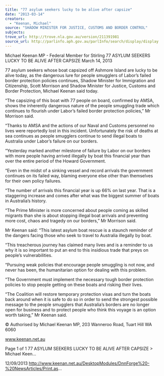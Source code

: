 ```yaml
---
title: "77 asylum seekers lucky to be alive after capsize"
date: "2013-03-14"
creators:
  - "Keenan, Michael"
source: "SHADOW MINISTER FOR JUSTICE, CUSTOMS AND BORDER CONTROL"
subjects:
trove_url: http://trove.nla.gov.au/version/211391981
source_url: http://parlinfo.aph.gov.au/parlInfo/search/display/display.w3p;query=Id%3A%22media/pressrel/2721556%22
---
```


 Michael Keenan MP - Federal Member for  Stirling 77 ASYLUM SEEKERS LUCKY TO BE ALIVE  AFTER CAPSIZE March 14, 2013

 77 asylum seekers whose boat capsized off Ashmore Island are lucky to be alive today, as the dangerous lure for people smugglers of Labor’s failed border protection policies continues, Shadow Minister for Immigration and Citizenship, Scott Morrison and Shadow Minister for Justice, Customs and Border Protection, Michael Keenan said today.

 “The capsizing of this boat with 77 people on board, confirmed by AMSA, shows the inherently dangerous nature of the people smuggling trade which continues to flourish under Labor’s failed border protection policies,” Mr Morrison said.

 “Thanks  to  AMSA  and  the  actions  of  our  Naval  and  Customs  personnel  no  lives  were  reportedly  lost  in  this  incident. Unfortunately the risk of deaths at sea continues as people smugglers continue to send illegal boats to Australia under Labor’s failure on our borders.

 “Yesterday marked another milestone of failure by Labor on our borders with more people having arrived illegally by boat this financial year than over the entire period of the Howard Government.

 “Even in the midst of a sinking vessel and record arrivals the government continues on its failed way, blaming everyone else other than themselves for their own policy failures.

 “The number of arrivals this financial year is up 66% on last year. That is a staggering increase and comes after what was the biggest summer of boats in Australia’s history.

 “The Prime Minister is more concerned about people coming as skilled migrants than she is about stopping illegal boat arrivals and preventing more cost, chaos and tragedy on our borders,” Mr Morrison said.

 Mr Keenan said: “This latest asylum boat rescue is a staunch reminder of the dangers facing those who seek to travel to Australia illegally by boat.

 “This  treacherous  journey  has  claimed  many  lives  and  is  a  reminder  to  us  why  it  is  so  important  to  put  an  end  to  this insidious trade that preys on people’s vulnerabilities.

 “Pursuing weak policies that encourage people smuggling is not now, and never has been, the humanitarian  option  for dealing with this problem.

 “The Government must implement the necessary tough border protection policies to stop people getting on these boats and risking their lives.

 “The Coalition will restore temporary protection visas and turn the boats back around when it is safe to do so in order to send the strongest possible message to the people smugglers that Australia’s borders are no longer open for business  and to protect people who think this voyage is an option worth taking,” Mr Keenan said.

 © Authorised by Michael Keenan MP, 203 Wanneroo Road, Tuart Hill WA 6060

 www.keenan.net.au

 Page 1 of 1 77 ASYLUM SEEKERS LUCKY TO BE ALIVE AFTER CAPSIZE > Michael Keen...

 12/09/2013 http://www.keenan.net.au/DesktopModules/DnnForge%20-%20NewsArticles/Print.as...

